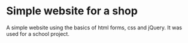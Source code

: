 # Simple website for a shop
A simple website using the basics of html forms, css and jQuery. It was used for a school project.
